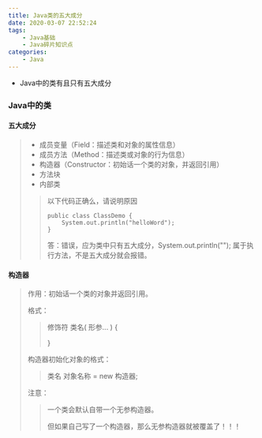 ```yaml
---
title: Java类的五大成分
date: 2020-03-07 22:52:24
tags:
	- Java基础
	- Java碎片知识点
categories:
	- Java
---
```


* Java中的类有且只有五大成分


<!-- more -->

### Java中的类

#### 五大成分

> * 成员变量（Field：描述类和对象的属性信息）
> * 成员方法（Method：描述类或对象的行为信息）
> * 构造器（Constructor：初始话一个类的对象，并返回引用）
> * 方法块
> * 内部类
>
> > 以下代码正确么，请说明原因
> >
> > ```
> > public class ClassDemo {
> > 	System.out.println("helloWord");
> > }
> > ```
> >
> > 答：错误，应为类中只有五大成分，System.out.println(""); 属于执行方法，不是五大成分就会报错。

#### 构造器

> 作用：初始话一个类的对象并返回引用。
>
> 格式：
>
> > 修饰符 类名( 形参... ) {
> >
> > }
>
> 构造器初始化对象的格式：
>
> > 类名 对象名称 = new 构造器;
>
> 注意：
>
> > 一个类会默认自带一个无参构造器。
> >
> > 但如果自己写了一个构造器，那么无参构造器就被覆盖了！！！